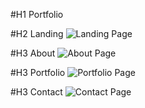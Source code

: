 #H1 Portfolio

#H2 Landing
![Landing Page](assets/screenshots/landing.png)

#H3 About
![About Page](assets/screenshots/about.png)

#H3 Portfolio
![Portfolio Page](assets/screenshots/portfolio.png)

#H3 Contact
![Contact Page](assets/screenshots/contact.png)

